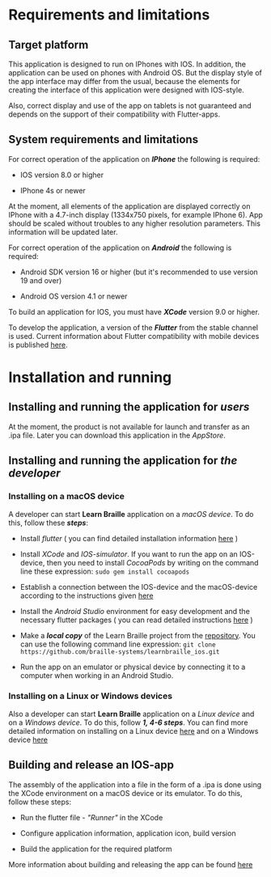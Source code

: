 # Requirements and limitations

## Target platform

 This application is designed to run on IPhones with IOS. In addition, the application can be used on phones with Android OS.  But the display style of the app interface may differ from the usual, because the elements for creating the interface of this application were designed with IOS-style.

 Also, correct display and use of the app on tablets is not guaranteed and depends on the support of their compatibility with Flutter-apps.


## System requirements and limitations

 For correct operation of the application on ***IPhone*** the following is required:

- IOS version 8.0 or higher

- IPhone 4s or newer

 At the moment, all elements of the application are displayed correctly on IPhone with a 4.7-inch display (1334x750 pixels, for example IPhone 6). App should be scaled without troubles to any higher resolution parameters. This information will be updated later.

 For correct operation of the application on ***Android*** the following is required:

- Android SDK version 16 or higher (but it's recommended to use version 19 and over)

- Android OS version 4.1 or newer

 To build an application for IOS, you must have ***XCode*** version 9.0 or higher.

 To develop the application, a version of the ***Flutter*** from the stable channel is used. Current information about Flutter compatibility with mobile devices is published [here](https://flutter.dev/docs/development/tools/sdk/release-notes/supported-platforms).


# Installation and running

## Installing and running the application for ***users***

 At the moment, the product is not available for launch and transfer as an .ipa file. Later you can download this application in the *AppStore*.


## Installing and running the application for ***the developer***

### Installing on a macOS device

 A developer can start **Learn Braille** application on a *macOS device*. To do this, follow these ***steps***:

- Install *flutter* ( you can find detailed installation information [here](https://flutter.dev/docs/get-started/install/macos) )

- Install *XCode* and *IOS-simulator*. If you want to run the app on an IOS-device, then you need to install *CocoaPods* by writing on the command line these expression: `sudo gem install cocoapods`

- Establish a connection between the IOS-device and the macOS-device according to the instructions given [here](https://flutter.dev/docs/get-started/install/macos)

- Install the *Android Studio* environment for easy development and the necessary flutter packages ( you can read detailed instructions [here](https://flutter.dev/docs/get-started/editor) )

- Make a ***local copy*** of the Learn Braille project from the [repository](https://github.com/braille-systems/learnbraille_ios/tree/main/braille_abc). You can use the following command line expression: `git clone https://github.com/braille-systems/learnbraille_ios.git`

- Run the app on an emulator or physical device by connecting it to a computer when working in an Android Studio.


### Installing on a Linux or Windows devices

 Also a developer can start **Learn Braille** application on a *Linux device* and on a *Windows device*. To do this, follow ***1, 4-6 steps***. You can find more detailed information on installing on a Linux device [here](https://flutter.dev/docs/get-started/install/linux) and on a Windows device [here](https://flutter.dev/docs/get-started/install/windows)


## Building and release an IOS-app

 The assembly of the application into a file in the form of a .ipa is done using the XCode environment on a macOS device or its emulator. To do this, follow these steps:

- Run the flutter file - *"Runner"*  in the XCode

- Configure application information, application icon, build version

- Build the application for the required platform

 More information about building and releasing the app can be found [here](https://flutter.dev/docs/deployment/ios)
